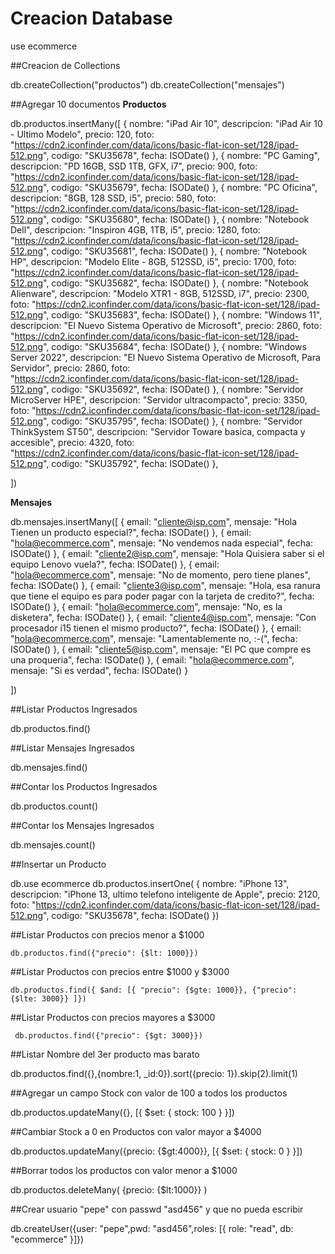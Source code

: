 # Creacion Database

use ecommerce

##Creacion de Collections

db.createCollection("productos")
db.createCollection("mensajes")

##Agregar 10 documentos
**Productos**

db.productos.insertMany([
   {
      nombre: "iPad Air 10",
      descripcion: "iPad Air 10 - Ultimo Modelo",
      precio: 120,
      foto: "https://cdn2.iconfinder.com/data/icons/basic-flat-icon-set/128/ipad-512.png",
      codigo: "SKU35678",
      fecha: ISODate()
    },
    {
      nombre: "PC Gaming",
      descripcion: "PD 16GB, SSD 1TB, GFX, i7",
      precio: 900,
      foto: "https://cdn2.iconfinder.com/data/icons/basic-flat-icon-set/128/ipad-512.png",
      codigo: "SKU35679",
      fecha: ISODate()
    },
    {
      nombre: "PC Oficina",
      descripcion: "8GB, 128 SSD, i5",
      precio: 580,
      foto: "https://cdn2.iconfinder.com/data/icons/basic-flat-icon-set/128/ipad-512.png",
      codigo: "SKU35680",
      fecha: ISODate()
    },
    {
      nombre: "Notebook Dell",
      descripcion: "Inspiron 4GB, 1TB, i5",
      precio: 1280,
      foto: "https://cdn2.iconfinder.com/data/icons/basic-flat-icon-set/128/ipad-512.png",
      codigo: "SKU35681",
      fecha: ISODate()
    },
    {
      nombre: "Notebook HP",
      descripcion: "Modelo Elite -  8GB, 512SSD, i5",
      precio: 1700,
      foto: "https://cdn2.iconfinder.com/data/icons/basic-flat-icon-set/128/ipad-512.png",
      codigo: "SKU35682",
      fecha: ISODate()
    },
    {
      nombre: "Notebook Alienware",
      descripcion: "Modelo XTR1 -  8GB, 512SSD, i7",
      precio: 2300,
      foto: "https://cdn2.iconfinder.com/data/icons/basic-flat-icon-set/128/ipad-512.png",
      codigo: "SKU35683",
      fecha: ISODate()
    },
    {
      nombre: "Windows 11",
      descripcion: "El Nuevo Sistema Operativo de Microsoft",
      precio: 2860,
      foto: "https://cdn2.iconfinder.com/data/icons/basic-flat-icon-set/128/ipad-512.png",
      codigo: "SKU35684",
      fecha: ISODate()
    },
    {
      nombre: "Windows Server 2022",
      descripcion: "El Nuevo Sistema Operativo de Microsoft, Para Servidor",
      precio: 2860,
      foto: "https://cdn2.iconfinder.com/data/icons/basic-flat-icon-set/128/ipad-512.png",
      codigo: "SKU35692",
      fecha: ISODate()
    },
    {
      nombre: "Servidor MicroServer HPE",
      descripcion: "Servidor ultracompacto",
      precio: 3350,
      foto: "https://cdn2.iconfinder.com/data/icons/basic-flat-icon-set/128/ipad-512.png",
      codigo: "SKU35795",
      fecha: ISODate()
    },
    {
      nombre: "Servidor ThinkSystem ST50",
      descripcion: "Servidor Toware basica, compacta y accesible",
      precio: 4320,
      foto: "https://cdn2.iconfinder.com/data/icons/basic-flat-icon-set/128/ipad-512.png",
      codigo: "SKU35792",
      fecha: ISODate()
    },

])

**Mensajes**

db.mensajes.insertMany([
   {
      email: "cliente@isp.com",
      mensaje: "Hola Tienen un producto especial?",
      fecha: ISODate()
    },
   {
      email: "hola@ecommerce.com",
      mensaje: "No vendemos nada especial",
      fecha: ISODate()
    },
   {
      email: "cliente2@isp.com",
      mensaje: "Hola Quisiera saber si el equipo Lenovo vuela?",
      fecha: ISODate()
    },
   {
      email: "hola@ecommerce.com",
      mensaje: "No de momento, pero tiene planes",
      fecha: ISODate()
    },
   {
      email: "cliente3@isp.com",
      mensaje: "Hola, esa ranura que tiene el equipo es para poder pagar con la tarjeta de credito?",
      fecha: ISODate()
    },
   {
      email: "hola@ecommerce.com",
      mensaje: "No, es la disketera",
      fecha: ISODate()
    },
   {
      email: "cliente4@isp.com",
      mensaje: "Con procesador i15 tienen el mismo producto?",
      fecha: ISODate()
    },
   {
      email: "hola@ecommerce.com",
      mensaje: "Lamentablemente no, :-(",
      fecha: ISODate()
    },
   {
      email: "cliente5@isp.com",
      mensaje: "El PC que compre es una proqueria",
      fecha: ISODate()
    },
   {
      email: "hola@ecommerce.com",
      mensaje: "Si es verdad",
      fecha: ISODate()
    }

])

##Listar Productos Ingresados

db.productos.find()

##Listar Mensajes Ingresados

db.mensajes.find()

##Contar los Productos Ingresados

db.productos.count() 

##Contar los Mensajes Ingresados

db.mensajes.count() 

##Insertar un Producto

db.use ecommerce
	db.productos.insertOne(
   {
      nombre: "iPhone 13",
      descripcion: "iPhone 13, ultimo telefono inteligente de Apple",
      precio: 2120,
      foto: "https://cdn2.iconfinder.com/data/icons/basic-flat-icon-set/128/ipad-512.png",
      codigo: "SKU35678",
      fecha: ISODate()
    })

##Listar Productos con precios menor a $1000

	db.productos.find({"precio": {$lt: 1000}})

##Listar Productos con precios entre $1000 y $3000

	db.productos.find({ $and: [{ "precio": {$gte: 1000}}, {"precio": {$lte: 3000}} ]})

##Listar Productos con precios mayores a $3000

	 db.productos.find({"precio": {$gt: 3000}})

##Listar Nombre del 3er producto mas barato

  db.productos.find({},{nombre:1, _id:0}).sort({precio: 1}).skip(2).limit(1)

##Agregar un campo Stock con valor de 100 a todos los productos

  db.productos.updateMany({}, [{ $set: { stock: 100 } }])  

##Cambiar Stock a 0 en Productos con valor mayor a $4000

  db.productos.updateMany({precio: {$gt:4000}}, [{ $set: { stock: 0 } }])

##Borrar todos los productos con valor menor a $1000

  db.productos.deleteMany( {precio: {$lt:1000}} )

##Crear usuario "pepe" con passwd "asd456" y que no pueda escribir

  db.createUser({user: "pepe",pwd: "asd456",roles: [{ role: "read", db: "ecommerce" }]})

